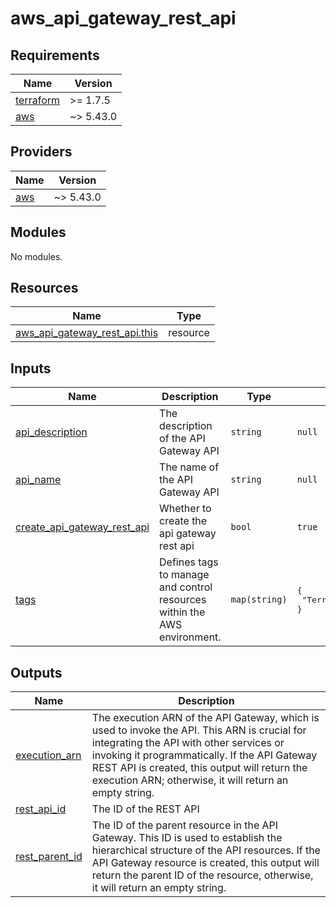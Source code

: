 # aws_api_gateway_rest_api

<!-- BEGINNING OF PRE-COMMIT-TERRAFORM DOCS HOOK -->
## Requirements

| Name | Version |
|------|---------|
| <a name="requirement_terraform"></a> [terraform](#requirement\_terraform) | >= 1.7.5 |
| <a name="requirement_aws"></a> [aws](#requirement\_aws) | ~> 5.43.0 |

## Providers

| Name | Version |
|------|---------|
| <a name="provider_aws"></a> [aws](#provider\_aws) | ~> 5.43.0 |

## Modules

No modules.

## Resources

| Name | Type |
|------|------|
| [aws_api_gateway_rest_api.this](https://registry.terraform.io/providers/hashicorp/aws/latest/docs/resources/api_gateway_rest_api) | resource |

## Inputs

| Name | Description | Type | Default | Required |
|------|-------------|------|---------|:--------:|
| <a name="input_api_description"></a> [api\_description](#input\_api\_description) | The description of the API Gateway API | `string` | `null` | no |
| <a name="input_api_name"></a> [api\_name](#input\_api\_name) | The name of the API Gateway API | `string` | `null` | no |
| <a name="input_create_api_gateway_rest_api"></a> [create\_api\_gateway\_rest\_api](#input\_create\_api\_gateway\_rest\_api) | Whether to create the api gateway rest api | `bool` | `true` | no |
| <a name="input_tags"></a> [tags](#input\_tags) | Defines tags to manage and control resources within the AWS environment. | `map(string)` | <pre>{<br>  "Terraform_Deploy": "True"<br>}</pre> | no |

## Outputs

| Name | Description |
|------|-------------|
| <a name="output_execution_arn"></a> [execution\_arn](#output\_execution\_arn) | The execution ARN of the API Gateway, which is used to invoke the API. This ARN is crucial for integrating the API with other services or invoking it programmatically. If the API Gateway REST API is created, this output will return the execution ARN; otherwise, it will return an empty string. |
| <a name="output_rest_api_id"></a> [rest\_api\_id](#output\_rest\_api\_id) | The ID of the REST API |
| <a name="output_rest_parent_id"></a> [rest\_parent\_id](#output\_rest\_parent\_id) | The ID of the parent resource in the API Gateway. This ID is used to establish the hierarchical structure of the API resources. If the API Gateway resource is created, this output will return the parent ID of the resource, otherwise, it will return an empty string. |
<!-- END OF PRE-COMMIT-TERRAFORM DOCS HOOK -->

